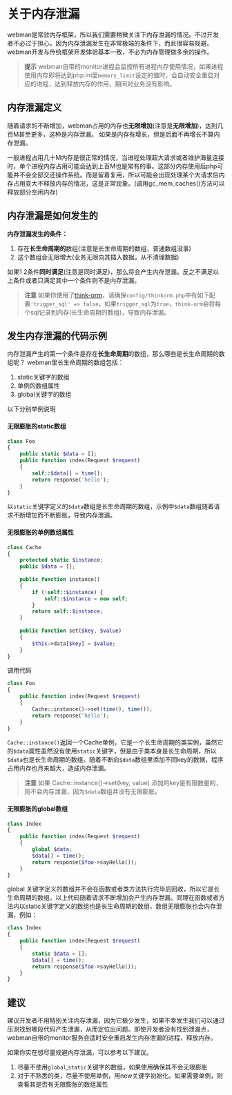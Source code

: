# 关于内存泄漏
webman是常驻内存框架，所以我们需要稍微关注下内存泄漏的情况。不过开发者不必过于担心，因为内存泄漏发生在非常极端的条件下，而且很容易规避。webman开发与传统框架开发体验基本一致，不必为内存管理做多余的操作。

> **提示**
> webman自带的monitor进程会监控所有进程内存使用情况，如果进程使用内存即将达到php.ini里`memory_limit`设定的值时，会自动安全重启对应的进程，达到释放内存的作用，期间对业务没有影响。

## 内存泄漏定义
随着请求的不断增加，webman占用的内存也**无限增加**(注意是**无限增加**)，达到几百M甚至更多，这种是内存泄漏。
如果是内存有增长，但是后面不再增长不算内存泄漏。

一般进程占用几十M内存是很正常的情况，当进程处理超大请求或者维护海量连接时，单个进程内存占用可能会达到上百M也是常有的事。这部分内存使用后php可能并不会全部交还操作系统。而是留着复用，所以可能会出现处理某个大请求后内存占用变大不释放内存的情况，这是正常现象。(调用gc_mem_caches()方法可以释放部分空闲内存)


## 内存泄漏是如何发生的
**内存泄漏发生的条件：**
1. 存在**长生命周期的**数组(注意是长生命周期的数组，普通数组没事)
2. 这个数组会无限增大(业务无限向其插入数据，从不清理数据)

如果1 2条件**同时满足**(注意是同时满足)，那么将会产生内存泄漏。反之不满足以上条件或者只满足其中一个条件则不是内存泄漏。

> **注意**
> 如果你使用了[think-orm](https://www.workerman.net/plugin/14)，请确保`config/thinkorm.php`中有如下配置`'trigger_sql' => false`，如果`trigger_sql`为`true`，`think-orm`会将每个sql记录到内存(长生命周期的数组)，导致内存泄漏。

## 发生内存泄漏的代码示例
内存泄漏产生的第一个条件是存在**长生命周期**的数组，那么哪些是长生命周期的数组呢？
webman里长生命周期的数组包括：
1. static关键字的数组
2. 单例的数组属性
3. global关键字的数组

以下分别举例说明

#### 无限膨胀的static数组
```php
class Foo
{
    public static $data = [];
    public function index(Request $request)
    {
        self::$data[] = time();
        return response('hello');
    }
}
```

以`static`关键字定义的`$data`数组是长生命周期的数组，示例中`$data`数组随着请求不断增加而不断膨胀，导致内存泄漏。

#### 无限膨胀的单例数组属性
```php
class Cache
{
    protected static $instance;
    public $data = [];
    
    public function instance()
    {
        if (!self::$instance) {
            self::$instance = new self;
        }
        return self::$instance;
    }
    
    public function set($key, $value)
    {
        $this->data[$key] = $value;
    }
}
```

调用代码
```php
class Foo
{
    public function index(Request $request)
    {
        Cache::instance()->set(time(), time());
        return response('hello');
    }
}
```

`Cache::instance()`返回一个Cache单例，它是一个长生命周期的类实例，虽然它的`$data`属性虽然没有使用`static`关键字，但是由于类本身是长生命周期，所以`$data`也是长生命周期的数组。随着不断向`$data`数组里添加不同key的数据，程序占用内存也月来越大，造成内存泄漏。

> **注意**
> 如果 Cache::instance()->set(key, value) 添加的key是有限数量的，则不会内存泄漏，因为`$data`数组并没有无限膨胀。

#### 无限膨胀的global数组
```php
class Index
{
    public function index(Request $request)
    {
        global $data;
        $data[] = time();
        return response($foo->sayHello());
    }
}
```
global 关键字定义的数组并不会在函数或者类方法执行完毕后回收，所以它是长生命周期的数组，以上代码随着请求不断增加会产生内存泄漏。同理在函数或者方法内以static关键字定义的数组也是长生命周期的数组，数组无限膨胀也会内存泄漏，例如：
```php
class Index
{
    public function index(Request $request)
    {
        static $data = [];
        $data[] = time();
        return response($foo->sayHello());
    }
}
```

## 建议
建议开发者不用特别关注内存泄漏，因为它极少发生，如果不幸发生我们可以通过压测找到哪段代码产生泄漏，从而定位出问题。即使开发者没有找到泄漏点，webman自带的monitor服务会适时安全重启发生内存泄漏的进程，释放内存。

如果你实在想尽量规避内存泄漏，可以参考以下建议。
1. 尽量不使用`global`,`static`关键字的数组，如果使用确保其不会无限膨胀
2. 对于不熟悉的类，尽量不使用单例，用new关键字初始化。如果需要单例，则查看其是否有无限膨胀的数组属性
